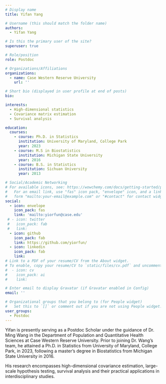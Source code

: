 ```yaml
---
# Display name
title: Yifan Yang

# Username (this should match the folder name)
authors:
  - Yifan Yang

# Is this the primary user of the site?
superuser: true

# Role/position
role: Postdoc

# Organizations/Affiliations
organizations:
  - name: Case Western Reserve University
    url: ''

# Short bio (displayed in user profile at end of posts)
bio: 

interests:
  - High-dimensional statistics
  - Covariance matrix estimation
  - Survival analysis

education:
  courses:
    - course: Ph.D. in Statistics
      institution: University of Maryland, College Park
      year: 2023
    - course: M.S in Biostatistics
      institution: Michigan State University
      year: 2016
    - course: B.S. in Statistics
      institution: Sichuan University
      year: 2013

# Social/Academic Networking
# For available icons, see: https://wowchemy.com/docs/getting-started/page-builder/#icons
#   For an email link, use "fas" icon pack, "envelope" icon, and a link in the
#   form "mailto:your-email@example.com" or "#contact" for contact widget.
social:
  - icon: envelope
    icon_pack: fas
    link: 'mailto:yiorfun@case.edu'
 # - icon: twitter
 #   icon_pack: fab
 #   link: 
  - icon: github
    icon_pack: fab
    link: https://github.com/yiorfun/
  - icon: linkedin
    icon_pack: fab
    link: 
# Link to a PDF of your resume/CV from the About widget.
# To enable, copy your resume/CV to `static/files/cv.pdf` and uncomment the lines below.
#  - icon: cv
#    icon_pack: ai
#    link: 

# Enter email to display Gravatar (if Gravatar enabled in Config)
email: ''

# Organizational groups that you belong to (for People widget)
#   Set this to `[]` or comment out if you are not using People widget.
user_groups:
  - Postdoc
---
```


Yifan is presently serving as a Postdoc Scholar under the guidance of Dr. Ming Wang in the Department of Population and Quantitative Health Sciences at Case Western Reserve University. Prior to joining Dr. Wang’s team, he attained a Ph.D. in Statistics from University of Maryland, College
Park, in 2023, following a master’s degree in Biostatistics from Michigan State University in 2016.

His research encompasses high-dimensional covariance estimation, large-scale hypothesis testing, survival analysis and their practical applications in interdisciplinary studies.

